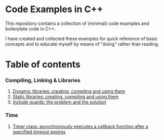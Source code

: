# Code Examples in C++

This repository contains a collection of (minimal) code examples and boilerplate code in C++. 

I have created and collected these examples for quick reference of basic concepts and to educate myself by means of "doing" rather than reading.

# Table of contents

### Compiling, Linking & Libraries
1. [Dynamic libraries: creating, compiling and using them](https://github.com/stengoes/code_examples_cc/tree/master/examples/dynamic_library/example_dynamic_library_in_c++.md)  
2. [Static libraries: creating, compiling and using them](https://github.com/stengoes/code_examples_cc/tree/master/examples/static_library/example_static_library_in_c++.md)
3. [Include guards: the problem and the solution ](https://github.com/stengoes/code_examples_cc/tree/master/examples/include_guard/example_include_guard_in_c++.md)

### Time
1. [Timer class: asynchronously executes a callback function after a specified timeout expires](https://github.com/stengoes/code_examples_cc/tree/master/examples/timers/example_timers_in_c++.md)
